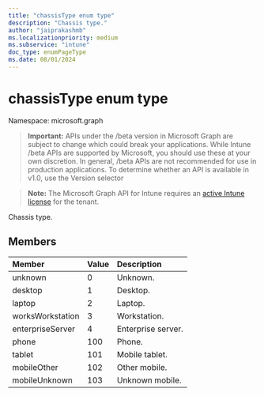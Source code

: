 ```yaml
---
title: "chassisType enum type"
description: "Chassis type."
author: "jaiprakashmb"
ms.localizationpriority: medium
ms.subservice: "intune"
doc_type: enumPageType
ms.date: 08/01/2024
---
```


# chassisType enum type

Namespace: microsoft.graph

> **Important:** APIs under the /beta version in Microsoft Graph are subject to change which could break your applications. While Intune /beta APIs are supported by Microsoft, you should use these at your own discretion. In general, /beta APIs are not recommended for use in production applications. To determine whether an API is available in v1.0, use the Version selector

> **Note:** The Microsoft Graph API for Intune requires an [active Intune license](https://go.microsoft.com/fwlink/?linkid=839381) for the tenant.

Chassis type.

## Members
|Member|Value|Description|
|:---|:---|:---|
|unknown|0|Unknown.|
|desktop|1|Desktop.|
|laptop|2|Laptop.|
|worksWorkstation|3|Workstation.|
|enterpriseServer|4|Enterprise server.|
|phone|100|Phone.|
|tablet|101|Mobile tablet.|
|mobileOther|102|Other mobile.|
|mobileUnknown|103|Unknown mobile.|